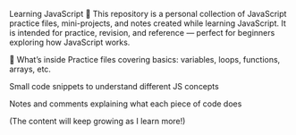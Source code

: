 Learning JavaScript 🚀
This repository is a personal collection of JavaScript practice files, mini-projects, and notes created while learning JavaScript.
It is intended for practice, revision, and reference — perfect for beginners exploring how JavaScript works.

📌 What’s inside
Practice files covering basics: variables, loops, functions, arrays, etc.

Small code snippets to understand different JS concepts

Notes and comments explaining what each piece of code does

(The content will keep growing as I learn more!)
